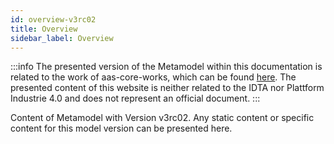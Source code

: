 ```yaml
---
id: overview-v3rc02
title: Overview
sidebar_label: Overview
---
```


:::info
The presented version of the Metamodel within this documentation is related to the work of aas-core-works, which can be found <a href="https://github.com/aas-core-works/aas-core-meta">here</a>. The presented content of this website is neither related to the IDTA nor Plattform Industrie 4.0 and does not represent an official document.
:::

Content of Metamodel with Version v3rc02. Any static content or specific content
for this model version can be presented here.
